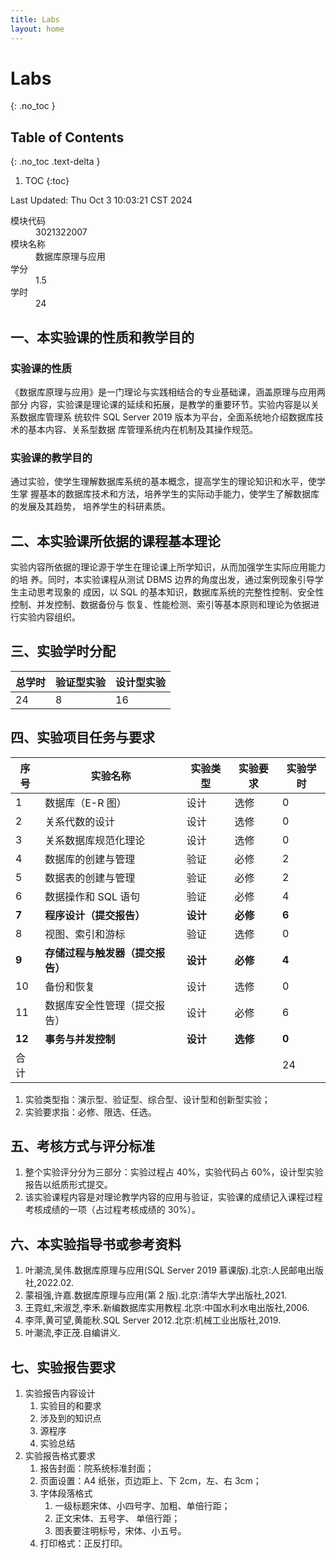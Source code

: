 ```yaml
---
title: Labs
layout: home
---
```


# Labs
{: .no_toc }

## Table of Contents
{: .no_toc .text-delta }

1. TOC
{:toc}

Last Updated: Thu Oct  3 10:03:21 CST 2024

<dl>
  <dt>模块代码</dt>
  <dd>3021322007</dd>
  <dt>模块名称</dt>
  <dd>数据库原理与应用</dd>
  <dt>学分</dt>
  <dd>1.5</dd>
  <dt>学时</dt>
  <dd>24</dd>
</dl>

## 一、本实验课的性质和教学目的 

### 实验课的性质

《数据库原理与应用》是一门理论与实践相结合的专业基础课，涵盖原理与应用两部分 内容，实验课是理论课的延续和拓展，是教学的重要环节。实验内容是以关系数据库管理系 统软件 SQL Server 2019 版本为平台，全面系统地介绍数据库技术的基本内容、关系型数据 库管理系统内在机制及其操作规范。 

### 实验课的教学目的

通过实验，使学生理解数据库系统的基本概念，提高学生的理论知识和水平，使学生掌 握基本的数据库技术和方法，培养学生的实际动手能力，使学生了解数据库的发展及其趋势， 培养学生的科研素质。 

## 二、本实验课所依据的课程基本理论

实验内容所依据的理论源于学生在理论课上所学知识，从而加强学生实际应用能力的培 养。同时，本实验课程从测试 DBMS 边界的角度出发，通过案例现象引导学生主动思考现象的 成因，以 SQL 的基本知识，数据库系统的完整性控制、安全性控制、并发控制、数据备份与 恢复、性能检测、索引等基本原则和理论为依据进行实验内容组织。

## 三、实验学时分配

| 总学时 | 验证型实验 | 设计型实验 |
| --- | ----- | ----- |
| 24  | 8     | 16    |

## 四、实验项目任务与要求

| 序号    | 实验名称               | 实验类型   | 实验要求   | 实验学时  |
| ----- | ------------------ | ------ | ------ | ----- |
| 1     | 数据库（E-R 图）         | 设计     | 选修     | 0     |
| 2     | 关系代数的设计            | 设计     | 选修     | 0     |
| 3     | 关系数据库规范化理论         | 设计     | 选修     | 0     |
| 4     | 数据库的创建与管理          | 验证     | 必修     | 2     |
| 5     | 数据表的创建与管理          | 验证     | 必修     | 2     |
| 6     | 数据操作和 SQL 语句       | 验证     | 必修     | 4     |
| **7** | **程序设计（提交报告）**     | **设计** | **必修** | **6** |
| 8     | 视图、索引和游标           | 验证     | 选修     | 0     |
| **9** | **存储过程与触发器（提交报告）** | **设计** | **必修** | **4** |
| 10    | 备份和恢复              | 设计     | 选修     | 0     |
| 11    | 数据库安全性管理（提交报告）     | 设计     | 必修     | 6     |
| **12**    | **事务与并发控制**            | **设计**     | **选修**     | **0**     |
| 合计    |                    |        |        | 24    |

1. 实验类型指：演示型、验证型、综合型、设计型和创新型实验； 
2. 实验要求指：必修、限选、任选。

## 五、考核方式与评分标准

1. 整个实验评分分为三部分：实验过程占 40%，实验代码占 60%，设计型实验报告以纸质形式提交。
2. 该实验课程内容是对理论教学内容的应用与验证，实验课的成绩记入课程过程考核成绩的一项（占过程考核成绩的 30%）。

## 六、本实验指导书或参考资料

1. 叶潮流,吴伟.数据库原理与应用(SQL Server 2019 慕课版).北京:人民邮电出版社,2022.02.
2. 蒙祖强,许嘉.数据库原理与应用(第 2 版).北京:清华大学出版社,2021.
3. 王霓虹,宋淑芝,李禾.新编数据库实用教程.北京:中国水利水电出版社,2006. 
4. 李萍,黄可望,黄能秋.SQL Server 2012.北京:机械工业出版社,2019. 
5. 叶潮流,李正茂.自编讲义.

## 七、实验报告要求 

1. 实验报告内容设计
	1. 实验目的和要求
	2. 涉及到的知识点
	3. 源程序
	4. 实验总结
2. 实验报告格式要求
	1. 报告封面：院系统标准封面；
	2. 页面设置：A4 纸张，页边距上、下 2cm，左、右 3cm；
	3. 字体段落格式
		1. 一级标题宋体、小四号字、加粗、单倍行距；
		2. 正文宋体、五号字、 单倍行距；
		3. 图表要注明标号，宋体、小五号。
	4. 打印格式：正反打印。